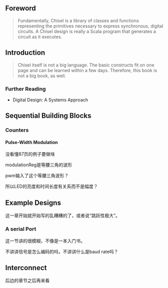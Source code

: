 ## Foreword

> Fundamentally, Chisel is a library of classes and functions representing the primitives necessary to express synchronous, digital circuits.
> A Chisel design is really a Scala program that generates a circuit as it executes.

## Introduction

> Chisel itself is not a big language.
> The basic constructs fit on one page and can be learned within a few days.
> Therefore, this book is not a big book, as well.

### Further Reading

* Digital Design: A Systems Approach

## Sequential Building Blocks

### Counters

#### Pulse-Width Modulation

没看懂87页的例子要做啥

modulationReg是等腰三角的波形

pwm输入了这个等腰三角波形？

所以LED的亮度和时间长度有关系而不是幅度？

## Example Designs

这一章开始就开始写的乱糟糟的了，或者说“跳跃性极大”。

### A serial Port

这一节讲的很模糊，不像是一本入门书。

不讲讲信号是怎么编码的吗，不讲讲什么是baud rate吗？

## Interconnect

后边的章节之后再来看
